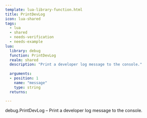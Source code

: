 ```yaml
---
template: lua-library-function.html
title: PrintDevLog
icon: lua-shared
tags:
  - lua
  - shared
  - needs-verification
  - needs-example
lua:
  library: debug
  function: PrintDevLog
  realm: shared
  description: "Print a developer log message to the console."
  
  arguments:
  - position: 1
    name: "message"
    type: string
  returns:
    
---
```


<div class="lua__search__keywords">
debug.PrintDevLog &#x2013; Print a developer log message to the console.
</div>
